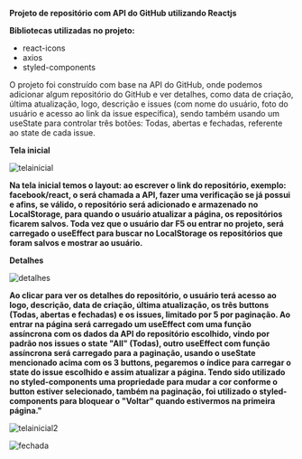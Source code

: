 **Projeto de repositório com API do GitHub utilizando Reactjs**

**Bibliotecas utilizadas no projeto:**
- react-icons
- axios
- styled-components

O projeto foi construído com base na API do GitHub, onde podemos adicionar algum repositório do GitHub e ver detalhes, como data de criação, última atualização, logo, descrição e issues (com nome do usuário, foto do usuário e acesso ao link da issue específica), sendo também usando um useState para controlar três botões: Todas, abertas e fechadas, referente ao state de cada issue.

**Tela inicial**

![telainicial](https://github.com/Tech2as/APIGitHub/assets/95533385/2cb3d35d-e650-4d65-80f6-967402e76475)

**Na tela inicial temos o layout: ao escrever o link do repositório, exemplo: facebook/react, o
será chamada a API, fazer uma verificação se já possui e afins, se válido, o repositório será
adicionado e armazenado no LocalStorage, para quando o usuário atualizar a página, os repositórios
ficarem salvos.  Toda vez que o usuário dar F5 ou entrar no projeto, será carregado o useEffect
para buscar no LocalStorage os repositórios que foram salvos e mostrar ao usuário.**


**Detalhes**

![detalhes](https://github.com/Tech2as/APIGitHub/assets/95533385/aca0e3d2-c4fe-409d-a895-41ee04e472e2)

**Ao clicar para ver os detalhes do repositório, o usuário terá acesso ao logo, descrição, data de
criação, última atualização, os três buttons (Todas, abertas e fechadas) e os issues, limitado por 5 
por paginação. Ao entrar na página será carregado um useEffect com uma função assíncrona com os dados 
da API do repositório escolhido, vindo por padrão nos issues o state "All" (Todas), outro useEffect 
com função assíncrona será carregado para a paginação, usando o useState mencionado acima com os 3 buttons, 
pegaremos o índice para carregar o state do issue escolhido e assim atualizar a página. Tendo sido
utilizado no styled-components uma propriedade para mudar a cor conforme o button estiver selecionado,
também na paginação, foi utilizado o styled-components para bloquear o "Voltar" quando estivermos
na primeira página."**

![telainicial2](https://github.com/Tech2as/APIGitHub/assets/95533385/2272f9ae-2181-40a3-923d-0dfa57d25e57)

![fechada](https://github.com/Tech2as/APIGitHub/assets/95533385/b55dc090-ca1f-4506-91b4-0aa6e65aeb77)







